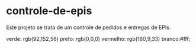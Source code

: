 # controle-de-epis
 Este projeto se trata de um controle de pedidos e entregas de EPIs. 

verde: rgb(92,152,58)
preto: rgb(0,0,0)
vermelho: rgb(180,9,33)
branco:#fff;